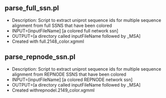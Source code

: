 ## parse_full_ssn.pl
 * Description: Script to extract uniprot sequence ids for multiple sequence alignment from full SSNS that have been colored
 * INPUT=[inputFileName] [a colored full network ssn]
 * OUTPUT=[a directory called inputFileName followed by _MSA]
 * Created with full.2148_color.xgmml 
 
## parse_repnode_ssn.pl
 * Description: Script to extract uniprot sequence ids for multiple sequence alignment from REPNODE SSNS that have been colored
 * INPUT=[inputFileName] [a colored REPNODE network ssn]
 * OUTPUT=[a directory called inputFileName followed by _MSA]
 * Created withrepnodel.2149_color.xgmml
